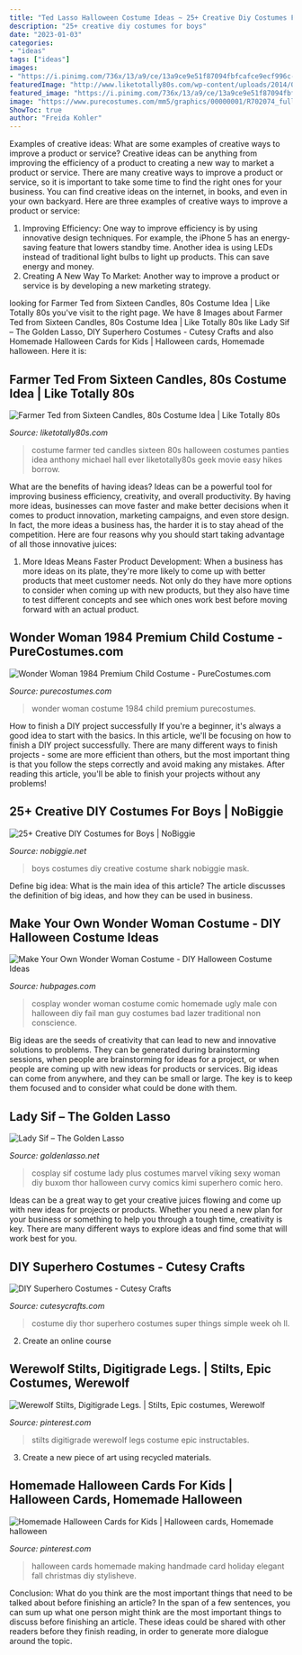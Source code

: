 ```yaml
---
title: "Ted Lasso Halloween Costume Ideas ~ 25+ Creative Diy Costumes For Boys"
description: "25+ creative diy costumes for boys"
date: "2023-01-03"
categories:
- "ideas"
tags: ["ideas"]
images:
- "https://i.pinimg.com/736x/13/a9/ce/13a9ce9e51f87094fbfcafce9ecf996c--costume-ideas-fur.jpg"
featuredImage: "http://www.liketotally80s.com/wp-content/uploads/2014/07/farmer-ted-costume-1.jpg"
featured_image: "https://i.pinimg.com/736x/13/a9/ce/13a9ce9e51f87094fbfcafce9ecf996c--costume-ideas-fur.jpg"
image: "https://www.purecostumes.com/mm5/graphics/00000001/R702074_full_1.jpg"
ShowToc: true
author: "Freida Kohler"
---
```



Examples of creative ideas: What are some examples of creative ways to improve a product or service?
Creative ideas can be anything from improving the efficiency of a product to creating a new way to market a product or service. There are many creative ways to improve a product or service, so it is important to take some time to find the right ones for your business. You can find creative ideas on the internet, in books, and even in your own backyard. Here are three examples of creative ways to improve a product or service: 
1. Improving Efficiency: One way to improve efficiency is by using innovative design techniques. For example, the iPhone 5 has an energy-saving feature that lowers standby time. Another idea is using LEDs instead of traditional light bulbs to light up products. This can save energy and money. 
2. Creating A New Way To Market: Another way to improve a product or service is by developing a new marketing strategy.

	

		
looking for Farmer Ted from Sixteen Candles, 80s Costume Idea | Like Totally 80s you've visit to the right page. We have 8 Images about Farmer Ted from Sixteen Candles, 80s Costume Idea | Like Totally 80s like Lady Sif – The Golden Lasso, DIY Superhero Costumes - Cutesy Crafts and also Homemade Halloween Cards for Kids | Halloween cards, Homemade halloween. Here it is:
		
    
## Farmer Ted From Sixteen Candles, 80s Costume Idea | Like Totally 80s

<img loading=lazy src="http://www.liketotally80s.com/wp-content/uploads/2014/07/farmer-ted-costume-1.jpg" onerror="this.onerror=null;this.src='https://tse3.mm.bing.net/th?id=OIP.FoPJEsCvlzdUF4PDp3sfxgAAAA&amp;pid=15.1';" alt="Farmer Ted from Sixteen Candles, 80s Costume Idea | Like Totally 80s">

_Source: liketotally80s.com_

>costume farmer ted candles sixteen 80s halloween costumes panties idea anthony michael hall ever liketotally80s geek movie easy hikes borrow. 

	

What are the benefits of having ideas?
Ideas can be a powerful tool for improving business efficiency, creativity, and overall productivity. By having more ideas, businesses can move faster and make better decisions when it comes to product innovation, marketing campaigns, and even store design. In fact, the more ideas a business has, the harder it is to stay ahead of the competition. Here are four reasons why you should start taking advantage of all those innovative juices:
1. More Ideas Means Faster Product Development: When a business has more ideas on its plate, they're more likely to come up with better products that meet customer needs. Not only do they have more options to consider when coming up with new products, but they also have time to test different concepts and see which ones work best before moving forward with an actual product.

    
## Wonder Woman 1984 Premium Child Costume - PureCostumes.com

<img loading=lazy src="https://www.purecostumes.com/mm5/graphics/00000001/R702074_full_1.jpg" onerror="this.onerror=null;this.src='https://tse4.mm.bing.net/th?id=OIP.DOPbj_9SkkEghP0_aNxwSgHaLO&amp;pid=15.1';" alt="Wonder Woman 1984 Premium Child Costume - PureCostumes.com">

_Source: purecostumes.com_

>wonder woman costume 1984 child premium purecostumes. 

	

How to finish a DIY project successfully
If you're a beginner, it's always a good idea to start with the basics. In this article, we'll be focusing on how to finish a DIY project successfully. There are many different ways to finish projects - some are more efficient than others, but the most important thing is that you follow the steps correctly and avoid making any mistakes. After reading this article, you'll be able to finish your projects without any problems!

    
## 25+ Creative DIY Costumes For Boys | NoBiggie

<img loading=lazy src="https://www.nobiggie.net/wp-content/uploads/2014/10/Shark-costume-plus-24-more-creative-DIY-costumes-for-boys.jpg" onerror="this.onerror=null;this.src='https://tse4.mm.bing.net/th?id=OIP.DFfWXudVd83joHCM8ND81wHaLe&amp;pid=15.1';" alt="25+ Creative DIY Costumes for Boys | NoBiggie">

_Source: nobiggie.net_

>boys costumes diy creative costume shark nobiggie mask. 

	

Define big idea: What is the main idea of this article?
The article discusses the definition of big ideas, and how they can be used in business.

    
## Make Your Own Wonder Woman Costume - DIY Halloween Costume Ideas

<img loading=lazy src="https://usercontent2.hubstatic.com/12928459_f520.jpg" onerror="this.onerror=null;this.src='https://tse2.mm.bing.net/th?id=OIP.jQjBnGuDPcjOq4bYXiOZugHaKp&amp;pid=15.1';" alt="Make Your Own Wonder Woman Costume - DIY Halloween Costume Ideas">

_Source: hubpages.com_

>cosplay wonder woman costume comic homemade ugly male con halloween diy fail man guy costumes bad lazer traditional non conscience. 

	

Big ideas are the seeds of creativity that can lead to new and innovative solutions to problems. They can be generated during brainstorming sessions, when people are brainstorming for ideas for a project, or when people are coming up with new ideas for products or services. Big ideas can come from anywhere, and they can be small or large. The key is to keep them focused and to consider what could be done with them.

    
## Lady Sif – The Golden Lasso

<img loading=lazy src="http://www.goldenlasso.net/wp-content/uploads/2012/07/Sif_Kimi_2.jpg" onerror="this.onerror=null;this.src='https://tse4.mm.bing.net/th?id=OIP._Fo4StaaVJfLKtBkgwcw_QHaLG&amp;pid=15.1';" alt="Lady Sif – The Golden Lasso">

_Source: goldenlasso.net_

>cosplay sif costume lady plus costumes marvel viking sexy woman diy buxom thor halloween curvy comics kimi superhero comic hero. 

	

Ideas can be a great way to get your creative juices flowing and come up with new ideas for projects or products. Whether you need a new plan for your business or something to help you through a tough time, creativity is key. There are many different ways to explore ideas and find some that will work best for you.

    
## DIY Superhero Costumes - Cutesy Crafts

<img loading=lazy src="https://cutesycrafts.com/wp-content/uploads/2018/04/8A706C84-9147-429D-88E0-275DCC097B4D.jpeg" onerror="this.onerror=null;this.src='https://tse2.mm.bing.net/th?id=OIP.GHUFSszxf7ZCV7nup8XK2gHaLN&amp;pid=15.1';" alt="DIY Superhero Costumes - Cutesy Crafts">

_Source: cutesycrafts.com_

>costume diy thor superhero costumes super things simple week oh ll. 

	

2. Create an online course

    
## Werewolf Stilts, Digitigrade Legs. | Stilts, Epic Costumes, Werewolf

<img loading=lazy src="https://i.pinimg.com/736x/13/a9/ce/13a9ce9e51f87094fbfcafce9ecf996c--costume-ideas-fur.jpg" onerror="this.onerror=null;this.src='https://tse4.mm.bing.net/th?id=OIP.KIQGiGEJrqe0Ed3PyS3-wAHaLH&amp;pid=15.1';" alt="Werewolf Stilts, Digitigrade Legs. | Stilts, Epic costumes, Werewolf">

_Source: pinterest.com_

>stilts digitigrade werewolf legs costume epic instructables. 

	

3. Create a new piece of art using recycled materials.

    
## Homemade Halloween Cards For Kids | Halloween Cards, Homemade Halloween

<img loading=lazy src="https://i.pinimg.com/originals/ab/df/73/abdf73ec444bff0359119ff4b90d6944.jpg" onerror="this.onerror=null;this.src='https://tse3.mm.bing.net/th?id=OIP.8IOxke-0ahXcp3KQiDgqeQHaFj&amp;pid=15.1';" alt="Homemade Halloween Cards for Kids | Halloween cards, Homemade halloween">

_Source: pinterest.com_

>halloween cards homemade making handmade card holiday elegant fall christmas diy stylisheve. 

	

Conclusion: What do you think are the most important things that need to be talked about before finishing an article?
In the span of a few sentences, you can sum up what one person might think are the most important things to discuss before finishing an article. These ideas could be shared with other readers before they finish reading, in order to generate more dialogue around the topic.

